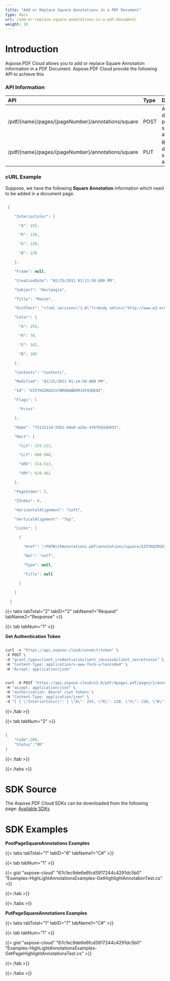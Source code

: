 ```yaml
---
title: "Add or Replace Square Annotations in a PDF Document"
type: docs
url: /add-or-replace-square-annotations-in-a-pdf-document/
weight: 10
---
```


# **Introduction**
Aspose.PDF Cloud allows you to add or replace Square Annotation information in a PDF Document. Aspose.PDF Cloud provide the following API to achieve this
### **API Information**

|**API**|**Type**|**Description**|**Swagger Link**|
| :- | :- | :- | :- |
|/pdf/{name}/pages/{pageNumber}/annotations/square|POST|Add document page square annotations.|[PostPageSquareAnnotations](https://apireference.aspose.cloud/pdf/#/Annotations/PostPageSquareAnnotations)|
|/pdf/{name}/pages/{pageNumber}/annotations/square|PUT|Replace document square annotation|[PutSquareAnnotation](https://apireference.aspose.cloud/pdf/#/Annotations/PutSquareAnnotation)|
### **cURL Example**

Suppose, we have the following **Square Annotation** information which need to be added in a document page.

```java

 {

    "InteriorColor": {

      "A": 255,

      "R": 220,

      "G": 220,

      "B": 220

    },

    "Frame": null,

    "CreationDate": "02/25/2011 01:11:50.000 PM",

    "Subject": "Rectangle",

    "Title": "Maxim",

    "RichText": "<?xml version=\"1.0\"?><body xmlns=\"http://www.w3.org/1999/xhtml\" xmlns:xfa=\"http://www.xfa.org/schema/xfa-data/1.0/\" xfa:APIVersion=\"Acrobat:7.0.0\" xfa:spec=\"2.0.2\" ><p><span style=\"text-decoration:;font-size:10.0pt\">Contents</span></p></body>",

    "Color": {

      "A": 255,

      "R": 70,

      "G": 162,

      "B": 185

    },

    "Contents": "Contents",

    "Modified": "02/25/2011 01:14:50.000 PM",

    "Id": "GI5TKOZRGU2SYNRQHAWDEMJVFQ3DEOI",

    "Flags": [

      "Print"

    ],

    "Name": "75131114-55b2-44e8-a28a-476fb5dab933",

    "Rect": {

      "LLX": 155.131,

      "LLY": 608.948,

      "URX": 214.513,

      "URY": 628.461

    },

    "PageIndex": 2,

    "ZIndex": 0,

    "HorizontalAlignment": "Left",

    "VerticalAlignment": "Top",

    "Links": [

      {

        "Href": "/PdfWithAnnotations.pdf/annotations/square/GI5TKOZRGU2SYNRQHAWDEMJVFQ3DEOI",

        "Rel": "self",

        "Type": null,

        "Title": null

      }

    ]

  }

```

{{< tabs tabTotal="2" tabID="2" tabName1="Request" tabName2="Response" >}}

{{< tab tabNum="1" >}}

**Get Authentication Token**

```java

curl -v "https://api.aspose.cloud/connect/token" \
-X POST \
-d "grant_type=client_credentials&client_id=xxxx&client_secret=xxxx" \
-H "Content-Type: application/x-www-form-urlencoded" \
-H "Accept: application/json"

```

```java

curl -X POST "https://api.aspose.cloud/v3.0/pdf/4pages.pdf/pages/1/annotations/square" \
-H "accept: application/json" \
-H "authorization: Bearer <jwt token> \
-H "Content-Type: application/json" \
-d "[ { \"InteriorColor\": { \"A\": 255, \"R\": 220, \"G\": 220, \"B\": 220 }, \"Frame\": null, \"CreationDate\": \"02/25/2011 01:11:50.000 PM\", \"Subject\": \"Rectangle\", \"Title\": \"Maxim\", \"RichText\": \"<?xml version=\\\"1.0\\\"?><body xmlns=\\\"http://www.w3.org/1999/xhtml\\\" xmlns:xfa=\\\"http://www.xfa.org/schema/xfa-data/1.0/\\\" xfa:APIVersion=\\\"Acrobat:7.0.0\\\" xfa:spec=\\\"2.0.2\\\" ><p><span style=\\\"text-decoration:;font-size:10.0pt\\\">Contents</span></p></body>\", \"Color\": { \"A\": 255, \"R\": 70, \"G\": 162, \"B\": 185 }, \"Contents\": \"Contents\", \"Modified\": \"02/25/2011 01:14:50.000 PM\", \"Id\": \"GI5TKOZRGU2SYNRQHAWDEMJVFQ3DEOI\", \"Flags\": [ \"Print\" ], \"Name\": \"75131114-55b2-44e8-a28a-476fb5dab933\", \"Rect\": { \"LLX\": 155.131, \"LLY\": 608.948, \"URX\": 214.513, \"URY\": 628.461 }, \"PageIndex\": 2, \"ZIndex\": 0, \"HorizontalAlignment\": \"Left\", \"VerticalAlignment\": \"Top\", \"Links\": [ { \"Href\": \"/PdfWithAnnotations.pdf/annotations/square/GI5TKOZRGU2SYNRQHAWDEMJVFQ3DEOI\", \"Rel\": \"self\", \"Type\": null, \"Title\": null } ] }]"

```

{{< /tab >}}

{{< tab tabNum="2" >}}

```java

{
	"Code":200,
   	"Status":"OK"
}

```

{{< /tab >}}

{{< /tabs >}}
# **SDK Source**
The Aspose.PDF Cloud SDKs can be downloaded from the following page: [Available SDKs](/pdf/available-sdks/)
# **SDK Examples**
**PostPageSquareAnnotations Examples**

{{< tabs tabTotal="1" tabID="6" tabName1="C#" >}}

{{< tab tabNum="1" >}}

{{< gist "aspose-cloud" "67c1ec9de6e6fcd5917244c4291dc5b0" "Examples-HighLightAnnotationsExamples-GetHighlightAnnotationTest.cs" >}}

{{< /tab >}}

{{< /tabs >}}

**PutPageSquareAnnotations Examples**

{{< tabs tabTotal="1" tabID="7" tabName1="C#" >}}

{{< tab tabNum="1" >}}

{{< gist "aspose-cloud" "67c1ec9de6e6fcd5917244c4291dc5b0" "Examples-HighLightAnnotationsExamples-GetPageHighlightAnnotationsTest.cs" >}}

{{< /tab >}}

{{< /tabs >}}




